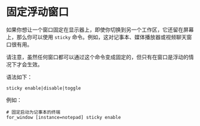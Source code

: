 # 固定浮动窗口

如果你想让一个窗口固定在显示器上，即使你切换到另一个工作区，它还留在屏幕上，那么你可以使用 `sticky` 命令。例如，这对记事本、媒体播放器或视频聊天窗口很有用。

请注意，虽然任何窗口都可以通过这个命令变成固定的，但只有在窗口是浮动的情况下才会生效。

语法如下：
```
sticky enable|disable|toggle
```

例如：
```
# 固定启动为记事本的终端
for_window [instance=notepad] sticky enable
```
